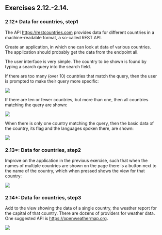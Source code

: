 ## Exercises 2.12.-2.14.

### 2.12* Data for countries, step1

The API https://restcountries.com provides data for different countries in a machine-readable format, a so-called REST API.

Create an application, in which one can look at data of various countries. The application should probably get the data from the endpoint all.

The user interface is very simple. The country to be shown is found by typing a search query into the search field.

If there are too many (over 10) countries that match the query, then the user is prompted to make their query more specific:

![](https://fullstackopen.com/static/d8a3e3b3af8907d0c3dd495ef0d26ba6/5a190/19b1.png)

If there are ten or fewer countries, but more than one, then all countries matching the query are shown:

![](https://fullstackopen.com/static/1d4ebf199806ccfe0df529c08e2a0c6d/5a190/19b2.png)

When there is only one country matching the query, then the basic data of the country, its flag and the languages spoken there, are shown:

![](https://fullstackopen.com/static/1d4bba516fb538c5214f37c4a2ab0f8e/5a190/19b3.png)

### 2.13*: Data for countries, step2

Improve on the application in the previous exercise, such that when the names of multiple countries are shown on the page there is a button next to the name of the country, which when pressed shows the view for that country:

![](https://fullstackopen.com/static/b8986829d36bd14bbbd6270e0e8d2edf/5a190/19b4.png)

### 2.14*: Data for countries, step3

Add to the view showing the data of a single country, the weather report for the capital of that country. There are dozens of providers for weather data. One suggested API is https://openweathermap.org.

![](https://fullstackopen.com/static/55e0007d51bf9506697001f03860a4d9/5a190/19ba.png)